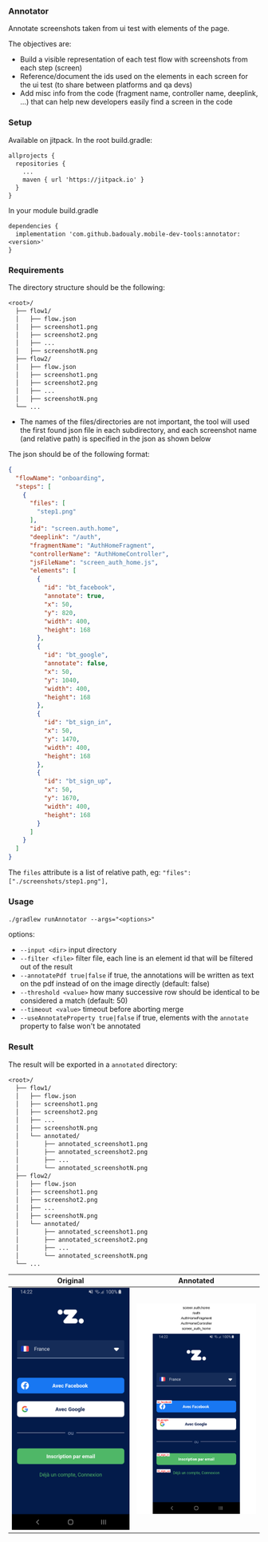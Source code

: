 ### Annotator

Annotate screenshots taken from ui test with elements of the page.

The objectives are:

* Build a visible representation of each test flow with screenshots from each step (screen)
* Reference/document the ids used on the elements in each screen for the ui test (to share between platforms and qa
  devs)
* Add misc info from the code (fragment name, controller name, deeplink, ...) that can help new developers easily find a
  screen in the code

### Setup

Available on jitpack. In the root build.gradle:

```
allprojects {
  repositories {
    ...
    maven { url 'https://jitpack.io' }
  }
}
```

In your module build.gradle

```
dependencies {
  implementation 'com.github.badoualy.mobile-dev-tools:annotator:<version>'
}
```

### Requirements

The directory structure should be the following:

```
<root>/
  ├── flow1/
  │   ├── flow.json
  │   ├── screenshot1.png
  │   ├── screenshot2.png
  │   ├── ...
  │   ├── screenshotN.png
  ├── flow2/
  │   ├── flow.json
  │   ├── screenshot1.png
  │   ├── screenshot2.png
  │   ├── ...
  │   ├── screenshotN.png
  └── ...
```

* The names of the files/directories are not important, the tool will used the first found json file in each
  subdirectory, and each screenshot name (and relative path) is specified in the json as shown below

The json should be of the following format:

```json
{
  "flowName": "onboarding",
  "steps": [
    {
      "files": [
        "step1.png"
      ],
      "id": "screen.auth.home",
      "deeplink": "/auth",
      "fragmentName": "AuthHomeFragment",
      "controllerName": "AuthHomeController",
      "jsFileName": "screen_auth_home.js",
      "elements": [
        {
          "id": "bt_facebook",
          "annotate": true,
          "x": 50,
          "y": 820,
          "width": 400,
          "height": 168
        },
        {
          "id": "bt_google",
          "annotate": false,
          "x": 50,
          "y": 1040,
          "width": 400,
          "height": 168
        },
        {
          "id": "bt_sign_in",
          "x": 50,
          "y": 1470,
          "width": 400,
          "height": 168
        },
        {
          "id": "bt_sign_up",
          "x": 50,
          "y": 1670,
          "width": 400,
          "height": 168
        }
      ]
    }
  ]
}
```

The `files` attribute is a list of relative path, eg: `"files": ["./screenshots/step1.png"],`

### Usage

`./gradlew runAnnotator --args="<options>"`

options:

- `--input <dir>` input directory
- `--filter <file>` filter file, each line is an element id that will be filtered out of the result
- `--annotatePdf true|false` if true, the annotations will be written as text on the pdf instead of on the image
  directly (default: false)
- `--threshold <value>` how many successive row should be identical to be considered a match (default: 50)
- `--timeout <value>` timeout before aborting merge
- `--useAnnotateProperty true|false` if true, elements with the `annotate` property to false won't be annotated

### Result

The result will be exported in a `annotated` directory:

```
<root>/
  ├── flow1/
  │   ├── flow.json
  │   ├── screenshot1.png
  │   ├── screenshot2.png
  │   ├── ...
  │   ├── screenshotN.png
  │   └── annotated/
  │       ├── annotated_screenshot1.png
  │       ├── annotated_screenshot2.png
  │       ├── ...
  │       └── annotated_screenshotN.png
  ├── flow2/
  │   ├── flow.json
  │   ├── screenshot1.png
  │   ├── screenshot2.png
  │   ├── ...
  │   ├── screenshotN.png
  │   └── annotated/
  │       ├── annotated_screenshot1.png
  │       ├── annotated_screenshot2.png
  │       ├── ...
  │       └── annotated_screenshotN.png
  └── ...
```

| Original                                                                                        | Annotated                                                                                                |
|---------------------------------------------------------------------------------------------	|-------------------------------------------------------------------------------------------------------	|
| <img src="https://github.com/badoualy/mobile-dev-tools/blob/main/ART/step1.png" width="300">    | <img src="https://github.com/badoualy/mobile-dev-tools/blob/main/ART/annotated_step1.png" width="300">    |
